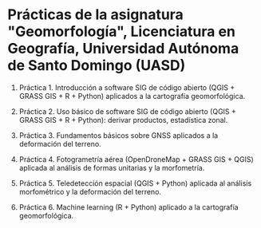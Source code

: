 # Prácticas de la asignatura "Geomorfología", Licenciatura en Geografía, Universidad Autónoma de Santo Domingo (UASD)

1.  Práctica 1. Introducción a software SIG de código abierto (QGIS + GRASS GIS + R + Python) aplicados a la cartografía geomorfológica.

2.  Práctica 2. Uso básico de software SIG de código abierto (QGIS + GRASS GIS + R + Python): derivar productos, estadística zonal.

3.  Práctica 3. Fundamentos básicos sobre GNSS aplicados a la deformación del terreno.

4.  Práctica 4. Fotogrametría aérea (OpenDroneMap + GRASS GIS + QGIS) aplicada al análisis de formas unitarias y la morfometría.

5.  Práctica 5. Teledetección espacial (QGIS + Python) aplicada al análisis morfométrico y la deformación del terreno.

6.  Práctica 6. Machine learning (R + Python) aplicado a la cartografía geomorfológica.
